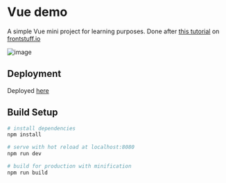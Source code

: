 # Vue demo

A simple Vue mini project for learning purposes. Done after [this tutorial](https://frontstuff.io/build-your-first-vue-js-component) on [frontstuff.io](https://frontstuff.io)

![image](https://user-images.githubusercontent.com/48257682/62949704-f90cbc80-bde6-11e9-8280-2afcc02d5e39.png)

## Deployment

Deployed [here]()

## Build Setup

``` bash
# install dependencies
npm install

# serve with hot reload at localhost:8080
npm run dev

# build for production with minification
npm run build
```

